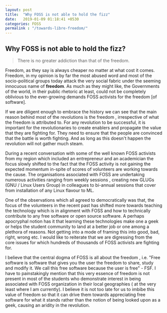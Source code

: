 ```yaml
---
layout: post
title:  "Why FOSS is not able to hold the fizz"
date:   2019-01-09 01:18:41 +0530
categories: FOSS
permalink : "/towards-libre-freedom/"
---
```


## Why FOSS is not able to hold the fizz?

> There is no greater addiction than that of the freedom.

Freedom, as they say is always cheaper no matter at what cost it comes. Freedom, in my opinion is by far the most abused word and most of the socio-political groups today attack the very social fabric under the seeming innocuous name of **freedom**. As much as they might like, the Governments of the world, in their public rhetoric at least, could not be completely oblivious to the ever-growing demands FOSS activists for the freedom [of software].

If we are diligent enough to embrace the history we can see that the main reason behind most of the revolutions is the freedom , irrespective of what the freedom is attributed to. For any revolution to be successful, it is important for the revolutionaries to create enablers and propagate the value that they are fighting for. They need to ensure that the people are convinced that the battle is worth fighting. And as long as this doesn't happen the revolution will not gather much steam. 

During a recent conversation with some of the well known FOSS activists from my region which included an entrepreneur and an academician the focus slowly shifted to the fact that the FOSS activity is not gaining the expected momentum in-spite of scores of volunteers are working towards the cause. The organisations associated with FOSS are undertaking numerous activities ranging from weekly sessions , creating new GLUGs (GNU / Linux Users Group) in colleagues to bi-annual sessions that cover from installation of any Linux flavour to ML.

One of the observations which all agreed to democratically was that, the focus of the volunteers in the recent past has shifted more towards teaching the technology which is in alignment with FOSS and how to technically contribute to any free software or open source software. A perhaps apocryphal notion has it that learning these technologies make one a geek or helps the student community to land at a better job or one among a plethora of reasons. Not getting into a mode of framing this into good, bad, right, wrong etc. I would like to reiterate that we are digressing from the core issues for which hundreds of thousands of FOSS activists are fighting for.

I believe that the central dogma of FOSS is all about the freedom , i.e. "Free software is software that gives you the user the freedom to share, study and modify it. We call this free software because the user is free" - FSF. I have to painstakingly mention that this very essence of freedom is not present in most of the students who demonstrate interest in being associated with FOSS organization in their local geographies ( at the very least where I am currently). I believe it is not too late for us to imbibe this value of freedom so that it can drive them towards appreciating free software for what it stands rather than the notion of being looked upon as a geek, causing an aridity in the revolution.

